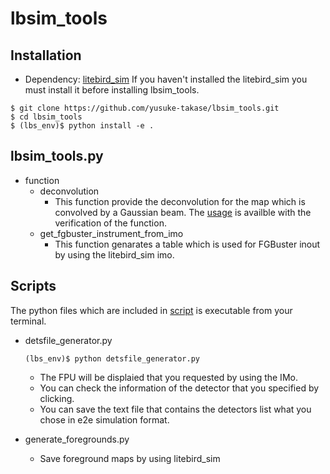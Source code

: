 # lbsim_tools
## Installation 
- Dependency: [litebird_sim](https://github.com/litebird/litebird_sim)
If you haven't installed the litebird_sim you must install it before installing lbsim_tools.
```
$ git clone https://github.com/yusuke-takase/lbsim_tools.git
$ cd lbsim_tools
$ (lbs_env)$ python install -e .
```
## lbsim_tools.py
- function
    - deconvolution
        - This function provide the deconvolution for the map which is convolved by a Gaussian beam. The [usage](./notebooks/deconv_verification.ipynb) is availble with the verification of the function. 
    - get_fgbuster_instrument_from_imo
        - This function genarates a table which is used for FGBuster inout by using the litebird_sim imo. 

## Scripts 
The python files which are included in [script](./script) is executable from your terminal.
- detsfile_generator.py
    ```
    (lbs_env)$ python detsfile_generator.py
    ```
    - The FPU will be displaied that you requested by using the IMo.
    - You can check the information of the detector that you specified by clicking.
    - You can save the text file that contains the detectors list what you chose in e2e simulation format. 

- generate_foregrounds.py
    - Save foreground maps by using litebird_sim 
 
 